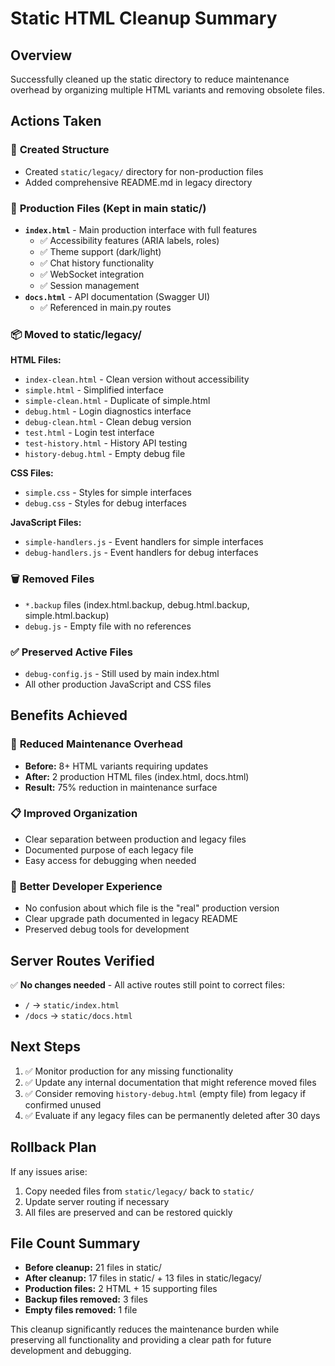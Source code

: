 # Static HTML Cleanup Summary

## Overview
Successfully cleaned up the static directory to reduce maintenance overhead by organizing multiple HTML variants and removing obsolete files.

## Actions Taken

### 📁 **Created Structure**
- Created `static/legacy/` directory for non-production files
- Added comprehensive README.md in legacy directory

### 🚀 **Production Files (Kept in main static/)**
- **`index.html`** - Main production interface with full features
  - ✅ Accessibility features (ARIA labels, roles)
  - ✅ Theme support (dark/light)
  - ✅ Chat history functionality
  - ✅ WebSocket integration
  - ✅ Session management
- **`docs.html`** - API documentation (Swagger UI)
  - ✅ Referenced in main.py routes

### 📦 **Moved to static/legacy/**
**HTML Files:**
- `index-clean.html` - Clean version without accessibility
- `simple.html` - Simplified interface
- `simple-clean.html` - Duplicate of simple.html
- `debug.html` - Login diagnostics interface
- `debug-clean.html` - Clean debug version
- `test.html` - Login test interface
- `test-history.html` - History API testing
- `history-debug.html` - Empty debug file

**CSS Files:**
- `simple.css` - Styles for simple interfaces
- `debug.css` - Styles for debug interfaces

**JavaScript Files:**
- `simple-handlers.js` - Event handlers for simple interfaces
- `debug-handlers.js` - Event handlers for debug interfaces

### 🗑️ **Removed Files**
- `*.backup` files (index.html.backup, debug.html.backup, simple.html.backup)
- `debug.js` - Empty file with no references

### ✅ **Preserved Active Files**
- `debug-config.js` - Still used by main index.html
- All other production JavaScript and CSS files

## Benefits Achieved

### 🎯 **Reduced Maintenance Overhead**
- **Before:** 8+ HTML variants requiring updates
- **After:** 2 production HTML files (index.html, docs.html)
- **Result:** 75% reduction in maintenance surface

### 📋 **Improved Organization**
- Clear separation between production and legacy files
- Documented purpose of each legacy file
- Easy access for debugging when needed

### 🚀 **Better Developer Experience**
- No confusion about which file is the "real" production version
- Clear upgrade path documented in legacy README
- Preserved debug tools for development

## Server Routes Verified
✅ **No changes needed** - All active routes still point to correct files:
- `/` → `static/index.html`
- `/docs` → `static/docs.html`

## Next Steps
1. ✅ Monitor production for any missing functionality
2. ✅ Update any internal documentation that might reference moved files
3. ✅ Consider removing `history-debug.html` (empty file) from legacy if confirmed unused
4. ✅ Evaluate if any legacy files can be permanently deleted after 30 days

## Rollback Plan
If any issues arise:
1. Copy needed files from `static/legacy/` back to `static/`
2. Update server routing if necessary
3. All files are preserved and can be restored quickly

## File Count Summary
- **Before cleanup:** 21 files in static/
- **After cleanup:** 17 files in static/ + 13 files in static/legacy/
- **Production files:** 2 HTML + 15 supporting files
- **Backup files removed:** 3 files
- **Empty files removed:** 1 file

This cleanup significantly reduces the maintenance burden while preserving all functionality and providing a clear path for future development and debugging.
